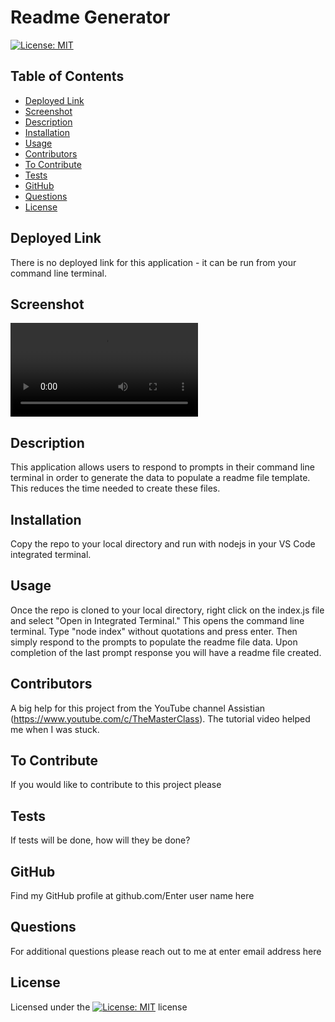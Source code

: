 
# Readme Generator

[![License: MIT](https://img.shields.io/badge/License-MIT-yellow.svg)](https://opensource.org/licenses/MIT)

## Table of Contents
- [Deployed Link](#deployed-link)
- [Screenshot](#screenshot)
- [Description](#description)
- [Installation](#installation)
- [Usage](#usage)
- [Contributors](#contributors)
- [To Contribute](#to-contribute)
- [Tests](#tests)
- [GitHub](#github)
- [Questions](#questions)
- [License](#license)

## Deployed Link
There is no deployed link for this application - it can be run from your command line terminal.

## Screenshot
<video src="./ReadmeGeneratorScreencastify.mp4" style="width:300px; height auto;">;

## Description
This application allows users to respond to prompts in their command line terminal in order to generate the data to populate a readme file template. This reduces the time needed to create these files.

## Installation
Copy the repo to your local directory and run with nodejs in your VS Code integrated terminal.

## Usage
Once the repo is cloned to your local directory, right click on the index.js file and select "Open in Integrated Terminal." This opens the command line terminal. Type "node index" without quotations and press enter. Then simply respond to the prompts to populate the readme file data. Upon completion of the last prompt response you will have a readme file created.

## Contributors
A big help for this project from the YouTube channel Assistian (https://www.youtube.com/c/TheMasterClass). The tutorial video helped me when I was stuck.

## To Contribute
If you would like to contribute to this project please

## Tests
If tests will be done, how will they be done?

## GitHub
Find my GitHub profile at github.com/Enter user name here

## Questions
For additional questions please reach out to me at enter email address here

## License
Licensed under the [![License: MIT](https://img.shields.io/badge/License-MIT-yellow.svg)](https://opensource.org/licenses/MIT) license
    
    